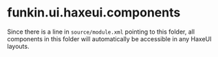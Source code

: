 # funkin.ui.haxeui.components

Since there is a line in `source/module.xml` pointing to this folder, all
components in this folder will automatically be accessible in any HaxeUI
layouts.
